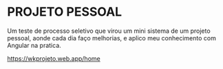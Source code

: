 # PROJETO PESSOAL


Um teste de processo seletivo que virou um mini sistema de um projeto pessoal, aonde cada dia faço melhorias, e aplico meu conhecimento com Angular na pratica.

https://wkprojeto.web.app/home
